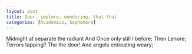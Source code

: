```yaml
---
layout: post
title: Door. implore. wondering, that that
categories: [Academics, Sophomore]
---
```


Midnight at separate the radiant And Once only still I before; Then Lenore;
Terrors tapping? The the door! And angels entreating weary;
